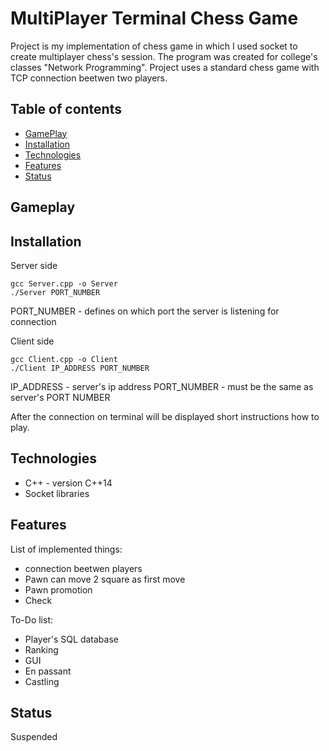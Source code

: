 # MultiPlayer Terminal Chess Game
Project is my implementation of chess game in which I used socket to create multiplayer chess's session. The program was created for college's classes "Network Programming". Project uses a standard chess game with TCP connection beetwen two players.

## Table of contents
* [GamePlay](#gameplay)
* [Installation](#installation)
* [Technologies](#Technologies)
* [Features](#Features)
* [Status](#Status)

## Gameplay

## Installation
Server side
```
gcc Server.cpp -o Server
./Server PORT_NUMBER
```
PORT_NUMBER - defines on which port the server is listening for connection

Client side
```
gcc Client.cpp -o Client
./Client IP_ADDRESS PORT_NUMBER
```
IP_ADDRESS - server's ip address
PORT_NUMBER - must be the same as server's PORT NUMBER

After the connection on terminal will be displayed short instructions how to play. 

## Technologies
* C++ - version C++14
* Socket libraries

## Features
List of implemented things:
* connection beetwen players
* Pawn can move 2 square as first move
* Pawn promotion
* Check

To-Do list:
* Player's SQL database
* Ranking
* GUI
* En passant
* Castling

## Status
Suspended
